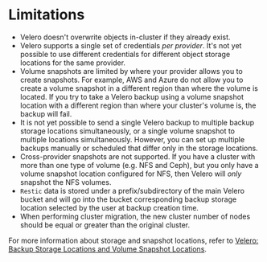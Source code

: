 # Limitations

- Velero doesn't overwrite objects in-cluster if they already exist.
- Velero supports a single set of credentials _per provider_. It's not yet possible to use different credentials for different object storage locations for the same provider.
- Volume snapshots are limited by where your provider allows you to create snapshots. For example, AWS and Azure do not allow you to create a volume snapshot in a different region than where the volume is located. If you try to take a Velero backup using a volume snapshot location with a different region than where your cluster's volume is, the backup will fail.
- It is not yet possible to send a single Velero backup to multiple backup storage locations simultaneously, or a single volume snapshot to multiple locations simultaneously. However, you can set up multiple backups manually or scheduled that differ only in the storage locations.
- Cross-provider snapshots are not supported. If you have a cluster with more than one type of volume (e.g. NFS and Ceph), but you only have a volume snapshot location configured for NFS, then Velero will _only_ snapshot the NFS volumes.
- `Restic` data is stored under a prefix/subdirectory of the main Velero bucket and will go into the bucket corresponding backup storage location selected by the user at backup creation time.
- When performing cluster migration, the new cluster number of nodes should be equal or greater than the original cluster.

For more information about storage and snapshot locations, refer to [Velero: Backup Storage Locations and Volume Snapshot Locations](https://velero.io/docs/v1.4/locations/).
